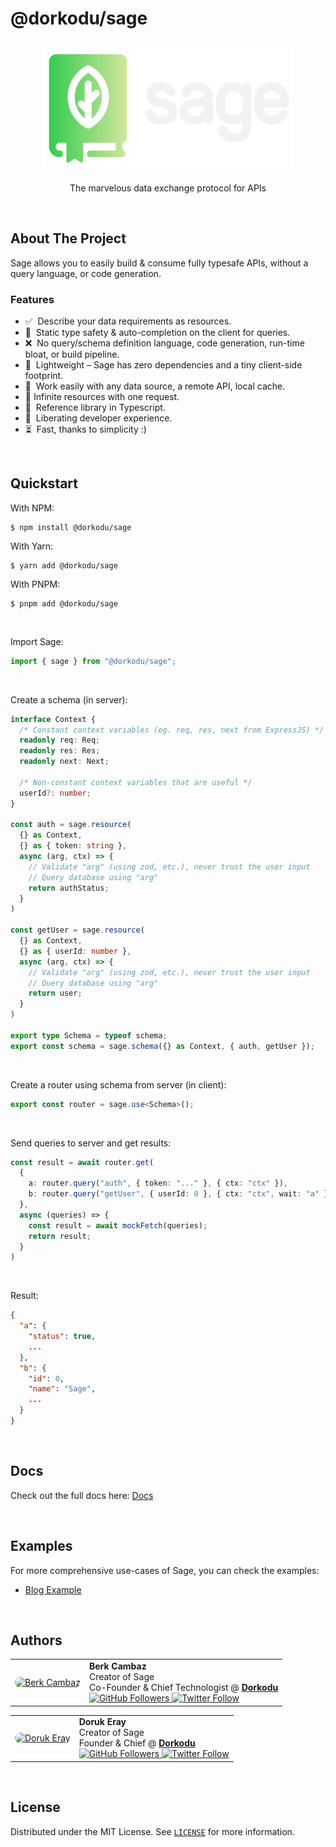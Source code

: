 # @dorkodu/sage

<p align="center">
  <a href="https://dorkodu.com/sage">
    <img alt="Sage" src="resources/sage-M-light.png" style="height: 200px !important; margin: 5px auto !important;" />
  </a>
</p>

<p align="center">
  The marvelous data exchange protocol for APIs
</p>

<br>

## About The Project

Sage allows you to easily build & consume fully typesafe APIs, without a query language, or code generation.

### Features

- ✅&nbsp; Describe your data requirements as resources.
- 🔐&nbsp; Static type safety & auto-completion on the client for queries.
- ❌&nbsp; No query/schema definition language, code generation, run-time bloat, or build pipeline.
- 🍃&nbsp; Lightweight – Sage has zero dependencies and a tiny client-side footprint.
- 🔗&nbsp; Work easily with any data source, a remote API, local cache.
- 📨 Infinite resources with one request.
- 🔋&nbsp; Reference library in Typescript.
- 🗽&nbsp; Liberating developer experience.
- ⏳&nbsp; Fast, thanks to simplicity :)

<br>

## Quickstart

With NPM:
```console
$ npm install @dorkodu/sage
```

With Yarn:
```console
$ yarn add @dorkodu/sage
```

With PNPM:
```console
$ pnpm add @dorkodu/sage
```

<br>

Import Sage:
```ts
import { sage } from "@dorkodu/sage";
```

<br>

Create a schema (in server):
```ts
interface Context {
  /* Constant context variables (eg. req, res, next from ExpressJS) */
  readonly req: Req;
  readonly res: Res;
  readonly next: Next;

  /* Non-constant context variables that are useful */
  userId?: number;
}

const auth = sage.resource(
  {} as Context,
  {} as { token: string },
  async (arg, ctx) => {
    // Validate "arg" (using zod, etc.), never trust the user input
    // Query database using "arg"
    return authStatus;
  }
)

const getUser = sage.resource(
  {} as Context,
  {} as { userId: number },
  async (arg, ctx) => {
    // Validate "arg" (using zod, etc.), never trust the user input
    // Query database using "arg"
    return user;
  }
)

export type Schema = typeof schema;
export const schema = sage.schema({} as Context, { auth, getUser });
```

<br>

Create a router using schema from server (in client):
```ts
export const router = sage.use<Schema>();
```

<br>

Send queries to server and get results:
```ts
const result = await router.get(
  {
    a: router.query("auth", { token: "..." }, { ctx: "ctx" }),
    b: router.query("getUser", { userId: 0 }, { ctx: "ctx", wait: "a" }),
  },
  async (queries) => {
    const result = await mockFetch(queries);
    return result;
  }
)
```

<br>

Result:
```json
{
  "a": {
    "status": true,
    ...
  },
  "b": {
    "id": 0,
    "name": "Sage",
    ...
  }
}
```

<br>

## Docs

Check out the full docs here: [Docs](DOCS.md)

<br>

## Examples

For more comprehensive use-cases of Sage, you can check the examples:
- [Blog Example](examples/blog)

<br>

## Authors

<table>
  <tr>
    <td align="center">
      <a href="https://berk.dorkodu.com">
        <img src="https://avatars.githubusercontent.com/u/50113500?v=4" width="100px;" style="border-radius:100px;" alt="Berk Cambaz"/>
        <br />
      </a>
    </td>
    <td>
			<b>Berk Cambaz</b>
      <br>
      Creator of Sage
			<br>
      Co-Founder & Chief Technologist @ <b><a href="https://dorkodu.com">Dorkodu</a></b>
			<br>
      <a href="https://github.com/berkcambaz">
      	<img alt="GitHub Followers" src="https://img.shields.io/github/followers/berkcambaz?label=%40berkcambaz&style=social">
			</a>
      <a href="https://twitter.com/bercrobat">
				<img alt="Twitter Follow" src="https://img.shields.io/twitter/follow/bercrobat?style=social">
			</a>
    </td>
  </tr>
</table>

<table>
  <tr>
    <td align="center">
      <a href="https://doruk.dorkodu.com">
        <img src="https://avatars.githubusercontent.com/u/68155490?v=4" width="100px;" style="border-radius:100px;" alt="Doruk Eray"/>
        <br />
      </a>
    </td>
    <td>
			<b>Doruk Eray</b>
      <br>
      Creator of Sage
			<br>
      Founder & Chief @ <b><a href="https://dorkodu.com">Dorkodu</a></b>
			<br>
      <a href="https://github.com/dorukeray">
      	<img alt="GitHub Followers" src="https://img.shields.io/github/followers/dorukeray?label=%40dorukeray&style=social">
			</a>
      <a href="https://twitter.com/d0rukeray">
				<img alt="Twitter Follow" src="https://img.shields.io/twitter/follow/d0rukeray?style=social">
			</a>
    </td>
  </tr>
</table>

<br>

## License

Distributed under the MIT License. See [`LICENSE`](LICENSE) for more information.